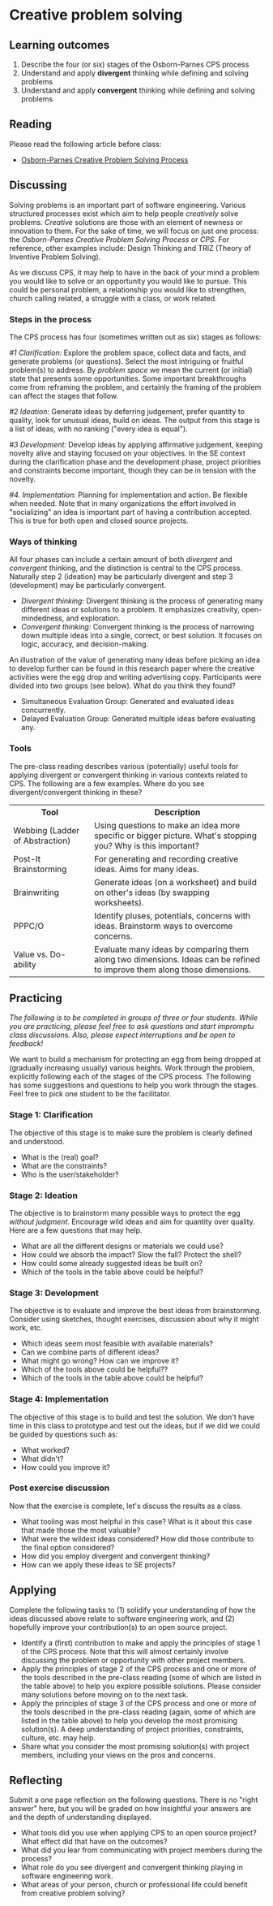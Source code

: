 # Creative problem solving

## Learning outcomes

1. Describe the four (or six) stages of the Osborn-Parnes CPS process 
2. Understand and apply **divergent** thinking while defining and solving problems
3. Understand and apply **convergent** thinking while defining and solving problems

## Reading

Please read the following article before class:

* [Osborn-Parnes Creative Problem Solving Process](https://brdo.berkeley.edu/sites/default/files/cps_handbook.pdf)


## Discussing

Solving problems is an important part of software engineering. Various structured processes exist which aim to help people *creatively* solve problems. *Creative* solutions are those with an element of newness or innovation to them. For the sake of time, we will focus on just one process: the *Osborn-Parnes Creative Problem Solving Process* or *CPS*. For reference, other examples include: Design Thinking and TRIZ (Theory of Inventive Problem Solving).

As we discuss CPS, it may help to have in the back of your mind a problem you would like to solve or an opportunity you would like to pursue. This could be personal problem, a relationship you would like to strengthen, church calling related, a struggle with a class, or work related.

### Steps in the process

The CPS process has four (sometimes written out as six) stages as follows:

*#1 Clarification:* Explore the problem space, collect data and facts, and generate problems (or questions). Select the most intriguing or fruitful problem(s) to address. By *problem space* we mean the current (or initial) state that presents some opportunities. Some important breakthroughs come from reframing the problem, and certainly the framing of the problem can affect the stages that follow.

*#2 Ideation:* Generate ideas by deferring judgement, prefer quantity to quality, look for unusual ideas, build on ideas. The output from this stage is a list of ideas, with no ranking ("every idea is equal"). 

*#3 Development:* Develop ideas by applying affirmative judgement, keeping novelty alive and staying focused on your objectives. In the SE context during the clarification phase and the development phase, project priorities and constraints become important, though they can be in tension with the novelty.

*#4. Implementation:* Planning for implementation and action. Be flexible when needed. Note that in many organizations the effort involved in "socializing" an idea is important part of having a contribution accepted. This is true for both open and closed source projects.

### Ways of thinking

All four phases can include a certain amount of both *divergent* and *convergent* thinking, and the distinction is central to the CPS process. Naturally step 2 (ideation) may be particularly divergent and step 3 (development) may be particularly convergent.

* *Divergent thinking:* Divergent thinking is the process of generating many different ideas or solutions to a problem. It emphasizes creativity, open-mindedness, and exploration.
* *Convergent thinking:* Convergent thinking is the process of narrowing down multiple ideas into a single, correct, or best solution. It focuses on logic, accuracy, and decision-making.

An illustration of the value of generating many ideas before picking an idea to develop further can be found in this research paper where the creative activities were the egg drop and writing advertising copy. Participants were divided into two groups (see below). What do you think they found?

* Simultaneous Evaluation Group: Generated and evaluated ideas concurrently.
* Delayed Evaluation Group: Generated multiple ideas before evaluating any.

### Tools

The pre-class reading describes various (potentially) useful tools for applying divergent or convergent thinking in various contexts related to CPS. The following are a few examples. Where do you see divergent/convergent thinking in these?

<table>
    <tr>
        <th>
        Tool
        </th>
        <th>
        Description
        </th>
    </tr>
    <tr>
        <td>
        Webbing (Ladder of Abstraction)
        </td>
        <td>
        Using questions to make an idea more specific or bigger picture. What's stopping you? Why is this important? 
        </td>
    </tr>
    <tr>
        <td>
        Post-It Brainstorming
        </td>
        <td>
        For generating and recording creative ideas. Aims for many ideas.
        </td>
    </tr>
    <tr>
        <td>
        Brainwriting
        </td>
        <td>
        Generate ideas (on a worksheet) and build on other's ideas (by swapping worksheets).
        </td>
    </tr>
    <tr>
        <td>
        PPPC/O
        </td>
        <td>
        Identify pluses, potentials, concerns with ideas. Brainstorm ways to overcome concerns.
        </td>
    </tr>
    <tr>
        <td>
        Value vs. Do-ability
        </td>
        <td>
        Evaluate many ideas by comparing them along two dimensions. Ideas can be refined to improve them along those dimensions.
        </td>
    </tr>
</table>

## Practicing

*The following is to be completed in groups of three or four students. While you are practicing, please feel free to ask questions and start impromptu class discussions. Also, please expect interruptions and be open to feedback!*

We want to build a mechanism for protecting an egg from being dropped at (gradually increasing usually) various heights. Work through the problem, explicitly following each of the stages of the CPS process. The following has some suggestions and questions to help you work through the stages. Feel free to pick one student to be the facilitator.

### Stage 1: Clarification

The objective of this stage is to make sure the problem is clearly defined and understood.

* What is the (real) goal? 
* What are the constraints?
* Who is the user/stakeholder?

### Stage 2: Ideation

The objective is to brainstorm many possible ways to protect the egg *without judgment*. Encourage wild ideas and aim for quantity over quality. Here are a few questions that may help.

* What are all the different designs or materials we could use?
* How could we absorb the impact? Slow the fall? Protect the shell?
* How could some already suggested ideas be built on?
* Which of the tools in the table above could be helpful?

### Stage 3: Development

The objective is to evaluate and improve the best ideas from brainstorming. Consider using sketches, thought exercises, discussion about why it might work, etc.

* Which ideas seem most feasible with available materials?
* Can we combine parts of different ideas?
* What might go wrong? How can we improve it?
* Which of the tools above could be helpful??
* Which of the tools in the table above could be helpful?

### Stage 4: Implementation

The objective of this stage is to build and test the solution. We don't have time in this class to prototype and test out the ideas, but if we did we could be guided by questions such as:

* What worked? 
* What didn't? 
* How could you improve it?

### Post exercise discussion

Now that the exercise is complete, let's discuss the results as a class.

* What tooling was most helpful in this case? What is it about this case that made those the most valuable?
* What were the wildest ideas considered? How did those contribute to the final option considered?
* How did you employ divergent and convergent thinking?
* How can we apply these ideas to SE projects?

## Applying

Complete the following tasks to (1) solidify your understanding of how the ideas discussed above relate to software engineering work, and (2) hopefully improve your contribution(s) to an open source project.

* Identify a (first) contribution to make and apply the principles of stage 1 of the CPS process. Note that this will almost certainly involve discussing the problem or opportunity with other project members.
* Apply the principles of stage 2 of the CPS process and one or more of the tools described in the pre-class reading (some of which are listed in the table above) to help you explore possible solutions. Please consider many solutions before moving on to the next task.
* Apply the principles of stage 3 of the CPS process and one or more of the tools described in the pre-class reading (again, some of which are listed in the table above) to help you develop the most promising solution(s). A deep understanding of project priorities, constraints, culture, etc. may help.
* Share what you consider the most promising solution(s) with project members, including your views on the pros and concerns.

## Reflecting

Submit a one page reflection on the following questions. There is no "right answer" here, but you will be graded on how insightful your answers are and the depth of understanding displayed.

* What tools did you use when applying CPS to an open source project? What effect did that have on the outcomes? 
* What did you lear from communicating with project members during the process?
* What role do you see divergent and convergent thinking playing in software engineering work.
* What areas of your person, church or professional life could benefit from creative problem solving?